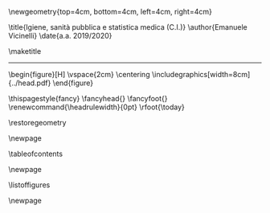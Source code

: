 <!--
- I parziali valgono 12 mesi (data dell'esame + 12 mesi (fine mese)
- Punteggio
	- Risposta esatta: +1.65
	- Sbagliata/non data: -1.35
- Verbalizzazioni
	- A tutti parziali superati
	- Verbalizzazione a fine sessione (prof.ssa Dallolio se esigenze differenti)
-->

<!-- Nuova geometria per avere la copertina centrata -->
\newgeometry{top=4cm, bottom=4cm, left=4cm, right=4cm}

\title{Igiene, sanità pubblica e statistica medica (C.I.)}
\author{Emanuele Vicinelli}
\date{a.a. 2019/2020}

\maketitle

* * * *

\begin{figure}[H]
\vspace{2cm}
\centering
\includegraphics[width=8cm]{../head.pdf}
\end{figure}


<!-- Data in cui il pdf è stato compilato-->
\thispagestyle{fancy}
\fancyhead{}
\fancyfoot{}
\renewcommand{\headrulewidth}{0pt}
\rfoot{\today}

\restoregeometry

\newpage

\tableofcontents

\newpage

\listoffigures

\newpage
